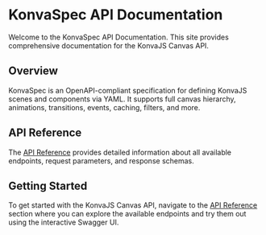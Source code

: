 # KonvaSpec API Documentation

Welcome to the KonvaSpec API Documentation. This site provides comprehensive documentation for the KonvaJS Canvas API.

## Overview

KonvaSpec is an OpenAPI-compliant specification for defining KonvaJS scenes and components via YAML. It supports full canvas hierarchy, animations, transitions, events, caching, filters, and more.

## API Reference

The [API Reference](swagger-ui.md) provides detailed information about all available endpoints, request parameters, and response schemas.

## Getting Started

To get started with the KonvaJS Canvas API, navigate to the [API Reference](swagger-ui.md) section where you can explore the available endpoints and try them out using the interactive Swagger UI.
